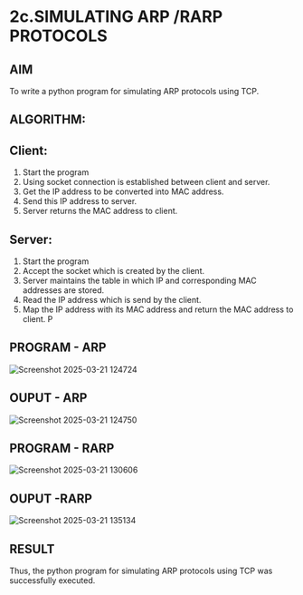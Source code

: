 # 2c.SIMULATING ARP /RARP PROTOCOLS
## AIM
To write a python program for simulating ARP protocols using TCP.
## ALGORITHM:
## Client:
1. Start the program
2. Using socket connection is established between client and server.
3. Get the IP address to be converted into MAC address.
4. Send this IP address to server.
5. Server returns the MAC address to client.
## Server:
1. Start the program
2. Accept the socket which is created by the client.
3. Server maintains the table in which IP and corresponding MAC addresses are
stored.
4. Read the IP address which is send by the client.
5. Map the IP address with its MAC address and return the MAC address to client.
P
## PROGRAM - ARP
![Screenshot 2025-03-21 124724](https://github.com/user-attachments/assets/711f0590-294c-4b94-b9dc-fcfd2709ba46)

## OUPUT - ARP
![Screenshot 2025-03-21 124750](https://github.com/user-attachments/assets/0b5bb7a6-2285-423d-8bcd-156e08260922)

## PROGRAM - RARP
![Screenshot 2025-03-21 130606](https://github.com/user-attachments/assets/fd0d828a-ac63-4183-a903-360ffeba0657)

## OUPUT -RARP
![Screenshot 2025-03-21 135134](https://github.com/user-attachments/assets/0e880128-2311-4473-8f87-962078c55fb6)

## RESULT
Thus, the python program for simulating ARP protocols using TCP was successfully 
executed.
